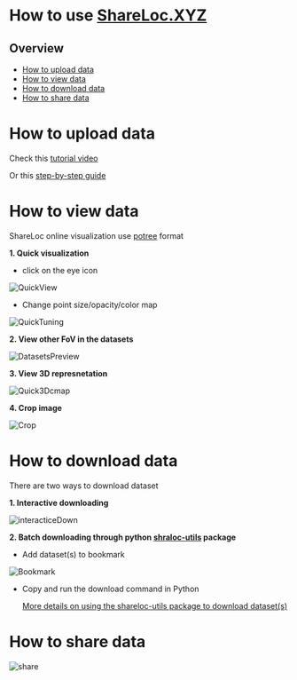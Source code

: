 # How to use [ShareLoc.XYZ](shareloc.xyz)
## Overview
* [How to upload data](#how-to-upload-data)
* [How to view data](#how-to-view-data)
* [How to download data](#how-to-download-data)
* [How to share data](#how-to-share-data)

# How to upload data

Check this [tutorial video](https://www.youtube.com/watch?v=tTOkqzr74wg)

Or this [step-by-step guide](https://slides.imjoy.io/?theme=white&slides=https://github.com/imodpasteur/ShareLoc.XYZ/blob/main/docs/how-to-upload-slides.md)

# How to view data
ShareLoc online visualization use [potree](https://github.com/potree/potree) format

__1. Quick visualization__

* click on the eye icon

![QuickView](https://user-images.githubusercontent.com/56833522/189102923-9174d487-1309-4587-998e-b6c2bdc51cd2.png)

* Change point size/opacity/color map

![QuickTuning](https://user-images.githubusercontent.com/56833522/189104817-9916f7dc-213a-4943-8297-f339c7da99bf.png)

__2. View other FoV in the datasets__

![DatasetsPreview](https://user-images.githubusercontent.com/56833522/189115452-b422e0a7-1f79-43db-8236-856f005b2436.png)

__3. View 3D represnetation__

![Quick3Dcmap](https://user-images.githubusercontent.com/56833522/189109867-a8aa13d5-74c0-4a5d-8ef1-1bbd13c440f0.png)

__4. Crop image__

![Crop](https://user-images.githubusercontent.com/56833522/189119565-1572b1eb-f383-4111-aebd-76cee82e90be.png)

# How to download data
There are two ways to download dataset

__1. Interactive downloading__

![interacticeDown](https://user-images.githubusercontent.com/56833522/189121216-8b574527-9827-48bc-9580-bd88b67dbc3d.png)

__2. Batch downloading through python [shraloc-utils](https://github.com/imodpasteur/shareloc-utils) package__

* Add dataset(s) to bookmark

![Bookmark](https://user-images.githubusercontent.com/56833522/189123217-d4d8aa0f-406b-49db-a1fd-218581e32ea5.png)

* Copy and run the download command in Python

  [More details on using the shareloc-utils package to download dataset(s)](https://github.com/imodpasteur/shareloc-utils#shareloc-utilities)

# How to share data

![share](https://user-images.githubusercontent.com/56833522/189126670-ead0e419-b871-422b-9692-45134c41b9b7.png)



